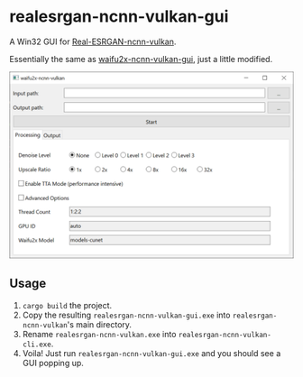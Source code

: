 # realesrgan-ncnn-vulkan-gui

A Win32 GUI for [Real-ESRGAN-ncnn-vulkan](https://github.com/xinntao/Real-ESRGAN-ncnn-vulkan).

Essentially the same as [waifu2x-ncnn-vulkan-gui](https://github.com/hch12907/waifu2x-ncnn-vulkan-gui),
just a little modified.

![screenshot](./screenshot.png)

## Usage

1. `cargo build` the project.
2. Copy the resulting `realesrgan-ncnn-vulkan-gui.exe` into `realesrgan-ncnn-vulkan`'s
   main directory.
3. Rename `realesrgan-ncnn-vulkan.exe` into `realesrgan-ncnn-vulkan-cli.exe`.
4. Voila! Just run `realesrgan-ncnn-vulkan-gui.exe` and you should see a GUI popping up.
